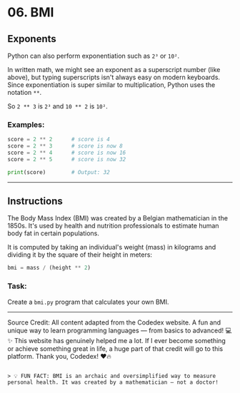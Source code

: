 # 06. BMI

## Exponents

Python can also perform exponentiation such as `2³` or `10²`.

In written math, we might see an exponent as a superscript number (like above), but typing superscripts isn't always easy on modern keyboards. Since exponentiation is super similar to multiplication, Python uses the notation `**`.

So `2 ** 3` is `2³` and `10 ** 2` is `10²`.

### Examples:

```python
score = 2 ** 2      # score is 4
score = 2 ** 3      # score is now 8
score = 2 ** 4      # score is now 16
score = 2 ** 5      # score is now 32

print(score)        # Output: 32
```

---

## Instructions

The Body Mass Index (BMI) was created by a Belgian mathematician in the 1850s. It's used by health and nutrition professionals to estimate human body fat in certain populations.

It is computed by taking an individual's weight (mass) in kilograms and dividing it by the square of their height in meters:

```python
bmi = mass / (height ** 2)
```

### Task:

Create a `bmi.py` program that calculates your own BMI.

---
Source Credit: All content adapted from the Codedex website. A fun and unique way to learn programming languages — from basics to advanced! 💻✨ This website has genuinely helped me a lot. If I ever become something or achieve something great in life, a huge part of that credit will go to this platform. Thank you, Codedex! ❤️🔥
```

> 💡 FUN FACT: BMI is an archaic and oversimplified way to measure personal health. It was created by a mathematician – not a doctor!

